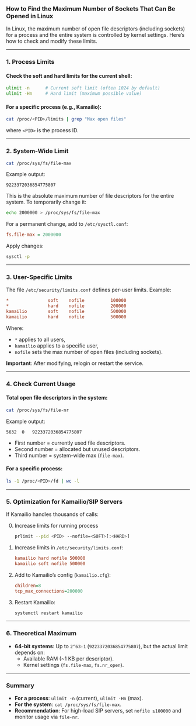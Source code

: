 ### How to Find the Maximum Number of Sockets That Can Be Opened in Linux  

In Linux, the maximum number of open file descriptors (including sockets) for a process and the entire system is controlled by kernel settings. Here’s how to check and modify these limits.  

---

### 1. **Process Limits**  
#### Check the soft and hard limits for the current shell:  
```bash
ulimit -n      # Current soft limit (often 1024 by default)  
ulimit -Hn     # Hard limit (maximum possible value)  
```

#### For a specific process (e.g., Kamailio):  
```bash
cat /proc/<PID>/limits | grep "Max open files"  
```
where `<PID>` is the process ID.  

---

### 2. **System-Wide Limit**  
```bash
cat /proc/sys/fs/file-max  
```
Example output:  
```
9223372036854775807  
```
This is the absolute maximum number of file descriptors for the entire system. To temporarily change it:  
```bash
echo 2000000 > /proc/sys/fs/file-max  
```
For a permanent change, add to `/etc/sysctl.conf`:  
```ini
fs.file-max = 2000000  
```
Apply changes:  
```bash
sysctl -p  
```

---

### 3. **User-Specific Limits**  
The file `/etc/security/limits.conf` defines per-user limits. Example:  
```ini
*               soft    nofile          100000  
*               hard    nofile          200000  
kamailio        soft    nofile          500000  
kamailio        hard    nofile          500000  
```
Where:  
- `*` applies to all users,  
- `kamailio` applies to a specific user,  
- `nofile` sets the max number of open files (including sockets).  

**Important**: After modifying, relogin or restart the service.  

---

### 4. **Check Current Usage**  
#### Total open file descriptors in the system:  
```bash
cat /proc/sys/fs/file-nr  
```
Example output:  
```
5632  0   9223372036854775807  
```
- First number = currently used file descriptors.  
- Second number = allocated but unused descriptors.  
- Third number = system-wide max (`file-max`).  

#### For a specific process:  
```bash
ls -1 /proc/<PID>/fd | wc -l  
```

---

### 5. **Optimization for Kamailio/SIP Servers**  
If Kamailio handles thousands of calls:

0. Increase limits for running process
   ```bash
   prlimit --pid <PID> --nofile=<SOFT>[:<HARD>]
   ```
1. Increase limits in `/etc/security/limits.conf`:  
   ```ini
   kamailio hard nofile 500000  
   kamailio soft nofile 500000  
   ```
2. Add to Kamailio’s config (`kamailio.cfg`):  
   ```cfg
   children=8  
   tcp_max_connections=200000  
   ```
3. Restart Kamailio:  
   ```bash
   systemctl restart kamailio  
   ```

---

### 6. **Theoretical Maximum**  
- **64-bit systems**: Up to `2^63-1` (`9223372036854775807`), but the actual limit depends on:  
  - Available RAM (~1 KB per descriptor).  
  - Kernel settings (`fs.file-max`, `fs.nr_open`).  

---

### Summary  
- **For a process**: `ulimit -n` (current), `ulimit -Hn` (max).  
- **For the system**: `cat /proc/sys/fs/file-max`.  
- **Recommendation**: For high-load SIP servers, set `nofile ≥100000` and monitor usage via `file-nr`.
